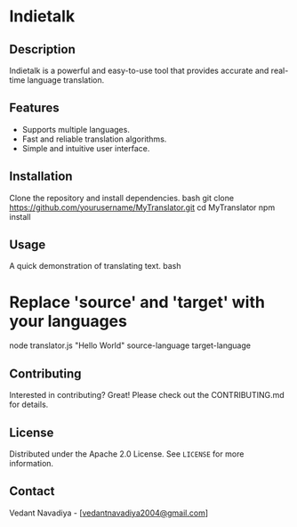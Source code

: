 # Indietalk

## Description
Indietalk is a powerful and easy-to-use tool that provides accurate and real-time language translation.

## Features
- Supports multiple languages.
- Fast and reliable translation algorithms.
- Simple and intuitive user interface.

## Installation
Clone the repository and install dependencies.
bash
git clone https://github.com/yourusername/MyTranslator.git
cd MyTranslator
npm install


## Usage
A quick demonstration of translating text.
bash
# Replace 'source' and 'target' with your languages
node translator.js "Hello World" source-language target-language


## Contributing
Interested in contributing? Great! Please check out the CONTRIBUTING.md for details.

## License
Distributed under the Apache 2.0 License. See `LICENSE` for more information.

## Contact
Vedant Navadiya - [vedantnavadiya2004@gmail.com]
